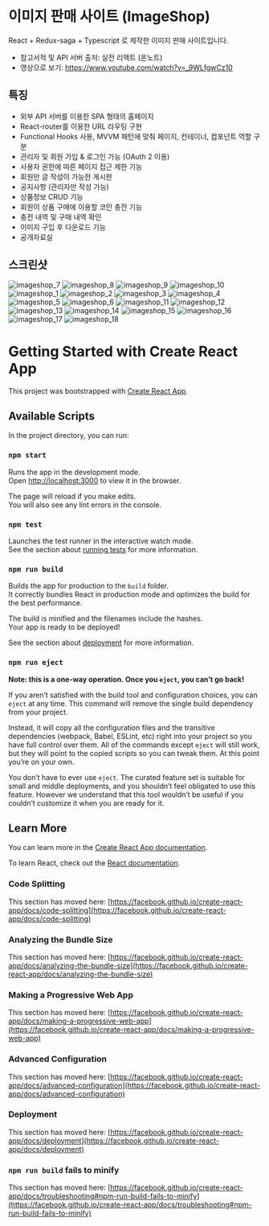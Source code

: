 # 이미지 판매 사이트 (ImageShop)
React + Redux-saga + Typescript 로 제작한 이미지 판매 사이트입니다.

* 참고서적 및 API 서버 출처: 실전 리액트 (온노트)
* 영상으로 보기: https://www.youtube.com/watch?v=_9WLfgwCz10

## 특징

- 외부 API 서버를 이용한 SPA 형태의 홈페이지
- React-router를 이용한 URL 라우팅 구현
- Functional Hooks 사용, MVVM 패턴에 맞춰 페이지, 컨테이너, 컴포넌트 역할 구분
- 관리자 및 회원 가입 & 로그인 가능 (OAuth 2 이용)
- 사용자 권한에 따른 페이지 접근 제한 기능
- 회원만 글 작성이 가능한 게시판
- 공지사항 (관리자만 작성 가능)
- 상품정보 CRUD 기능
- 회원이 상품 구매에 이용할 코인 충전 기능
- 충전 내역 및 구매 내역 확인
- 이미지 구입 후 다운로드 기능
- 공개자료실

## 스크린샷
![imageshop_7](./screenshots/imageshop_7.jpg)
![imageshop_8](./screenshots/imageshop_8.jpg)
![imageshop_9](./screenshots/imageshop_9.jpg)
![imageshop_10](./screenshots/imageshop_10.jpg)
![imageshop_1](./screenshots/imageshop_1.jpg)
![imageshop_2](./screenshots/imageshop_2.jpg)
![imageshop_3](./screenshots/imageshop_3.jpg)
![imageshop_4](./screenshots/imageshop_4.jpg)
![imageshop_5](./screenshots/imageshop_5.jpg)
![imageshop_6](./screenshots/imageshop_6.jpg)
![imageshop_11](./screenshots/imageshop_11.jpg)
![imageshop_12](./screenshots/imageshop_12.jpg)
![imageshop_13](./screenshots/imageshop_13.jpg)
![imageshop_14](./screenshots/imageshop_14.jpg)
![imageshop_15](./screenshots/imageshop_15.jpg)
![imageshop_16](./screenshots/imageshop_16.jpg)
![imageshop_17](./screenshots/imageshop_17.jpg)
![imageshop_18](./screenshots/imageshop_18.jpg)


# Getting Started with Create React App

This project was bootstrapped with [Create React App](https://github.com/facebook/create-react-app).

## Available Scripts

In the project directory, you can run:

### `npm start`

Runs the app in the development mode.\
Open [http://localhost:3000](http://localhost:3000) to view it in the browser.

The page will reload if you make edits.\
You will also see any lint errors in the console.

### `npm test`

Launches the test runner in the interactive watch mode.\
See the section about [running tests](https://facebook.github.io/create-react-app/docs/running-tests) for more information.

### `npm run build`

Builds the app for production to the `build` folder.\
It correctly bundles React in production mode and optimizes the build for the best performance.

The build is minified and the filenames include the hashes.\
Your app is ready to be deployed!

See the section about [deployment](https://facebook.github.io/create-react-app/docs/deployment) for more information.

### `npm run eject`

**Note: this is a one-way operation. Once you `eject`, you can’t go back!**

If you aren’t satisfied with the build tool and configuration choices, you can `eject` at any time. This command will remove the single build dependency from your project.

Instead, it will copy all the configuration files and the transitive dependencies (webpack, Babel, ESLint, etc) right into your project so you have full control over them. All of the commands except `eject` will still work, but they will point to the copied scripts so you can tweak them. At this point you’re on your own.

You don’t have to ever use `eject`. The curated feature set is suitable for small and middle deployments, and you shouldn’t feel obligated to use this feature. However we understand that this tool wouldn’t be useful if you couldn’t customize it when you are ready for it.

## Learn More

You can learn more in the [Create React App documentation](https://facebook.github.io/create-react-app/docs/getting-started).

To learn React, check out the [React documentation](https://reactjs.org/).

### Code Splitting

This section has moved here: [https://facebook.github.io/create-react-app/docs/code-splitting](https://facebook.github.io/create-react-app/docs/code-splitting)

### Analyzing the Bundle Size

This section has moved here: [https://facebook.github.io/create-react-app/docs/analyzing-the-bundle-size](https://facebook.github.io/create-react-app/docs/analyzing-the-bundle-size)

### Making a Progressive Web App

This section has moved here: [https://facebook.github.io/create-react-app/docs/making-a-progressive-web-app](https://facebook.github.io/create-react-app/docs/making-a-progressive-web-app)

### Advanced Configuration

This section has moved here: [https://facebook.github.io/create-react-app/docs/advanced-configuration](https://facebook.github.io/create-react-app/docs/advanced-configuration)

### Deployment

This section has moved here: [https://facebook.github.io/create-react-app/docs/deployment](https://facebook.github.io/create-react-app/docs/deployment)

### `npm run build` fails to minify

This section has moved here: [https://facebook.github.io/create-react-app/docs/troubleshooting#npm-run-build-fails-to-minify](https://facebook.github.io/create-react-app/docs/troubleshooting#npm-run-build-fails-to-minify)
